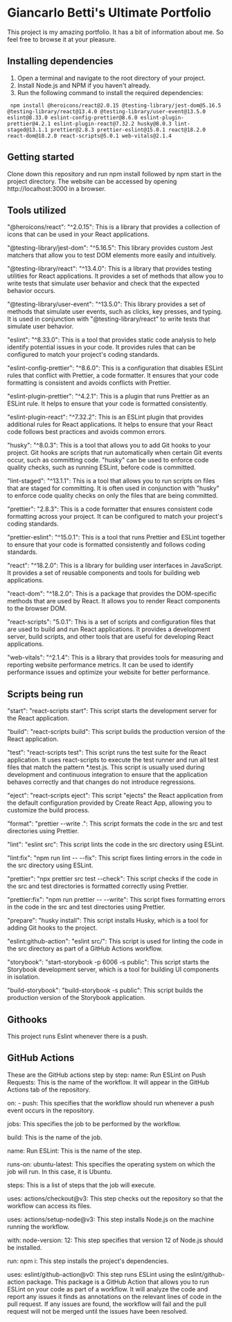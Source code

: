 # Giancarlo Betti's Ultimate Portfolio

This project is my amazing portfolio. It has a bit of information about me. So feel free to browse it at your pleasure.

## Installing dependencies

1. Open a terminal and navigate to the root directory of your project.
2. Install Node.js and NPM if you haven't already.
3. Run the following command to install the required dependencies:

` npm install @heroicons/react@2.0.15 @testing-library/jest-dom@5.16.5 @testing-library/react@13.4.0 @testing-library/user-event@13.5.0 eslint@8.33.0 eslint-config-prettier@8.6.0 eslint-plugin-prettier@4.2.1 eslint-plugin-react@7.32.2 husky@8.0.3 lint-staged@13.1.1 prettier@2.8.3 prettier-eslint@15.0.1 react@18.2.0 react-dom@18.2.0 react-scripts@5.0.1 web-vitals@2.1.4`

## Getting started

Clone down this repository and run npm install followed by npm start in the project directory. The website can be accessed by opening http://localhost:3000 in a browser.

## Tools utilized

"@heroicons/react": "^2.0.15": This is a library that provides a collection of icons that can be used in your React applications.

"@testing-library/jest-dom": "^5.16.5": This library provides custom Jest matchers that allow you to test DOM elements more easily and intuitively.

"@testing-library/react": "^13.4.0": This is a library that provides testing utilities for React applications. It provides a set of methods that allow you to write tests that simulate user behavior and check that the expected behavior occurs.

"@testing-library/user-event": "^13.5.0": This library provides a set of methods that simulate user events, such as clicks, key presses, and typing. It is used in conjunction with "@testing-library/react" to write tests that simulate user behavior.

"eslint": "^8.33.0": This is a tool that provides static code analysis to help identify potential issues in your code. It provides rules that can be configured to match your project's coding standards.

"eslint-config-prettier": "^8.6.0": This is a configuration that disables ESLint rules that conflict with Prettier, a code formatter. It ensures that your code formatting is consistent and avoids conflicts with Prettier.

"eslint-plugin-prettier": "^4.2.1": This is a plugin that runs Prettier as an ESLint rule. It helps to ensure that your code is formatted consistently.

"eslint-plugin-react": "^7.32.2": This is an ESLint plugin that provides additional rules for React applications. It helps to ensure that your React code follows best practices and avoids common errors.

"husky": "^8.0.3": This is a tool that allows you to add Git hooks to your project. Git hooks are scripts that run automatically when certain Git events occur, such as committing code. "husky" can be used to enforce code quality checks, such as running ESLint, before code is committed.

"lint-staged": "^13.1.1": This is a tool that allows you to run scripts on files that are staged for committing. It is often used in conjunction with "husky" to enforce code quality checks on only the files that are being committed.

"prettier": "2.8.3": This is a code formatter that ensures consistent code formatting across your project. It can be configured to match your project's coding standards.

"prettier-eslint": "^15.0.1": This is a tool that runs Prettier and ESLint together to ensure that your code is formatted consistently and follows coding standards.

"react": "^18.2.0": This is a library for building user interfaces in JavaScript. It provides a set of reusable components and tools for building web applications.

"react-dom": "^18.2.0": This is a package that provides the DOM-specific methods that are used by React. It allows you to render React components to the browser DOM.

"react-scripts": "5.0.1": This is a set of scripts and configuration files that are used to build and run React applications. It provides a development server, build scripts, and other tools that are useful for developing React applications.

"web-vitals": "^2.1.4": This is a library that provides tools for measuring and reporting website performance metrics. It can be used to identify performance issues and optimize your website for better performance.

## Scripts being run

"start": "react-scripts start": This script starts the development server for the React application.

"build": "react-scripts build": This script builds the production version of the React application.

"test": "react-scripts test": This script runs the test suite for the React application. It uses react-scripts to execute the test runner and run all test files that match the pattern \*.test.js. This script is usually used during development and continuous integration to ensure that the application behaves correctly and that changes do not introduce regressions.

"eject": "react-scripts eject": This script "ejects" the React application from the default configuration provided by Create React App, allowing you to customize the build process.

"format": "prettier --write .": This script formats the code in the src and test directories using Prettier.

"lint": "eslint src": This script lints the code in the src directory using ESLint.

"lint:fix": "npm run lint -- --fix": This script fixes linting errors in the code in the src directory using ESLint.

"prettier": "npx prettier src test --check": This script checks if the code in the src and test directories is formatted correctly using Prettier.

"prettier:fix": "npm run prettier -- --write": This script fixes formatting errors in the code in the src and test directories using Prettier.

"prepare": "husky install": This script installs Husky, which is a tool for adding Git hooks to the project.

"eslint:github-action": "eslint src/": This script is used for linting the code in the src directory as part of a GitHub Actions workflow.

"storybook": "start-storybook -p 6006 -s public": This script starts the Storybook development server, which is a tool for building UI components in isolation.

"build-storybook": "build-storybook -s public": This script builds the production version of the Storybook application.

## Githooks

This project runs Eslint whenever there is a push.

## GitHub Actions

These are the GitHub actions step by step:
name: Run ESLint on Push Requests: This is the name of the workflow. It will appear in the GitHub Actions tab of the repository.

on: - push: This specifies that the workflow should run whenever a push event occurs in the repository.

jobs: This specifies the job to be performed by the workflow.

build: This is the name of the job.

name: Run ESLint: This is the name of the step.

runs-on: ubuntu-latest: This specifies the operating system on which the job will run. In this case, it is Ubuntu.

steps: This is a list of steps that the job will execute.

uses: actions/checkout@v3: This step checks out the repository so that the workflow can access its files.

uses: actions/setup-node@v3: This step installs Node.js on the machine running the workflow.

with: node-version: 12: This step specifies that version 12 of Node.js should be installed.

run: npm i: This step installs the project's dependencies.

uses: eslint/github-action@v0: This step runs ESLint using the eslint/github-action package. This package is a GitHub Action that allows you to run ESLint on your code as part of a workflow. It will analyze the code and report any issues it finds as annotations on the relevant lines of code in the pull request. If any issues are found, the workflow will fail and the pull request will not be merged until the issues have been resolved.
